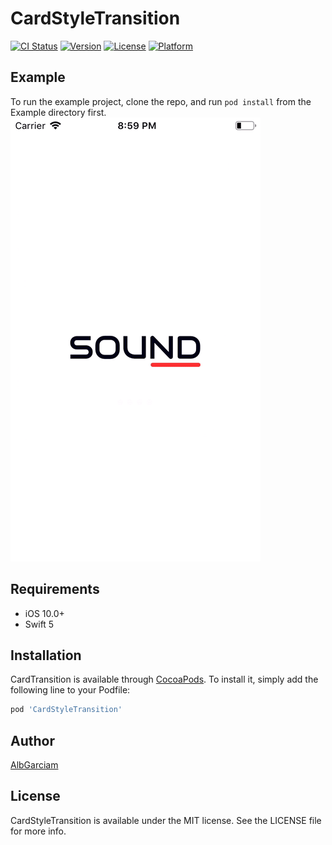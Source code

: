 # CardStyleTransition

[![CI Status](https://img.shields.io/travis/alb.garciam@gmail.com/CardTransition.svg?style=flat)](https://travis-ci.org/alb.garciam@gmail.com/CardTransition)
[![Version](https://img.shields.io/cocoapods/v/CardTransition.svg?style=flat)](https://cocoapods.org/pods/CardTransition)
[![License](https://img.shields.io/cocoapods/l/CardTransition.svg?style=flat)](https://cocoapods.org/pods/CardTransition)
[![Platform](https://img.shields.io/cocoapods/p/CardTransition.svg?style=flat)](https://cocoapods.org/pods/CardTransition)

## Example

To run the example project, clone the repo, and run `pod install` from the Example directory first.
![](https://github.com/AlbGarciam/CardTransition/blob/master/animation.gif)

## Requirements
* iOS 10.0+
* Swift 5

## Installation

CardTransition is available through [CocoaPods](https://cocoapods.org). To install
it, simply add the following line to your Podfile:

```ruby
pod 'CardStyleTransition'
```

## Author

[AlbGarciam](https://github.com/AlbGarciam)

## License

CardStyleTransition is available under the MIT license. See the LICENSE file for more info.
